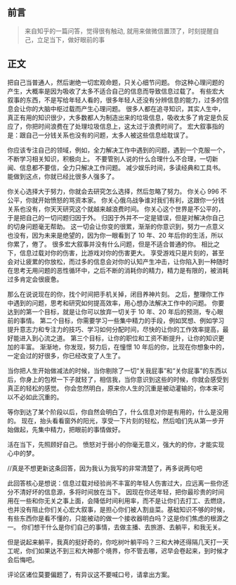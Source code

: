 
## 前言

> 来自知乎的一篇问答，觉得很有触动, 就用来做微信置顶了，时刻提醒自己，立足当下，做好眼前的事

## 正文

把自己当普通人，然后谢绝一切宏观命题，只关心细节问题。
你这种心理问题的产生，大概率是因为吸收了太多不适合自己的信息而导致信息过载了。
有些宏大叙事的东西，不是写给年轻人看的，很多年轻人还没有分辨信息的能力，过多的信息会让你的大脑中枢过载而产生心理问题。
很多人都在追寻知识，其实人生中，真正有用的知识很少，大多数都人为制造出来的垃圾信息，吸收太多了肯定是负反应了，你把时间浪费在了处理垃圾信息上，这太过于浪费时间了。
宏大叙事指的是：跟自己一分钱关系也没有的问题，太多人被这些信息给耽误了。

你应该专注自己的领域，例如，全力解决工作中遇到的问题，遇到一个克服一个，不断学习相关知识，积极向上。
不要管别人说的什么合理什么不合理，一切新闻、信息都不要信，全力只解决工作问题。
减少娱乐时间，多读经典和工具书。
能做到这点，你就已经比很多人强多了。

你关心选择大于努力，你就会去研究怎么选择，然后忽略了努力。
你关心 996 不公平，你就开始愤怒的骂资本家。
你关心俄乌战争谁对我们有利，这跟你一分钱关系也没有，你天天研究这个就越来越浪费时间。
你关心这个世界是不公平的，于是把自己的一切问题归因于外。
归因于外并不一定是错误，但是对解决你自己的切身问题毫无帮助。
这一切会让你变的很累，渐渐的你意识到，努力一点意义也没有，因为未来是绝望的，因为你一眼看到了 10 年、20 年后你的生活，所以你累了，倦了。
很多宏大叙事并没有什么问题，但是不适合普通的你。
相比之下，信息过载对你的伤害，比游戏对你的伤害更大。
享受游戏只是片刻的，甚至会对让疲累的你放松，而过多的信息会对你的认知产生冲击，让你陷入到一种随时在思考无用问题的恶性循环中，之后不断的消耗你的精力，精力是有限的，被消耗过多肯定会很疲惫。

那么在说说现在的你，找个时间把手机关掉，闭目养神片刻。
之后，整理你工作中遇到的问题，思考和研究如何提高效率，用心想办法解决工作中的问题。
你要达到的第一个目标，就是让你可以放弃一切关于 10 年、20 年后的预测，专心眼前的事情。
第二个目标，你需要学习一些集中精力的手段，例如冥想、例如学习提升意志力和专注力的技巧、学习如何分配时间，尽快的让你的工作效率提高，最好能进入到心流之道。
第三个目标，让你的职位和工资不断提升，让你的知识更加的丰富。
渐渐地，你发现，努力后，在憧憬 10 年后的你，比现在你想象中的，一定会过的好很多，你已经改变了人生了。

当你把人生开始做减法的时候，当你剔除了一切“关我屁事”和“关你屁事”的东西以后，你身上的包袱一下子就轻了，相信我，当你意识到这些的时候，你就会感受到真正的轻松的感觉。
你会忽然明白，原来你人生的沉重是被动灌输的，你本来可以不必如此沉重的。

等你到达了某个阶段以后，你自然会明白了，什么信息对你是有用的，什么是没用的。
现在，抬头看看窗外的阳光，享受一下片刻的轻松，然后咱们先从第一步开始做起，先集中精力，把眼前的事情做好。

活在当下，先照顾好自己。
愤怒对于弱小的你毫无意义，强大的的你，才能实现心中的梦。

//真是不想更新这条回答，因为我认为我写的非常清楚了，再多说两句吧

此回答核心是想说：信息过载对经验尚不丰富的年轻人伤害过大，应远离一些你还分不清好坏的信息源，多将时间放在当下。
因现在你还年轻，把你最珍贵的时间用在一些和你无关之事上面，会降低时间利用率，而不是让你们去打工、去燃烧，也并没有阻止你们关心宏大叙事，是担心你们被人割韭菜。基础知识不够的时候，有些东西你是看不懂的，只能被动的做一个接收器明白吗？这是你们焦虑的根源之一。
你们想干什么是你们自己的事情，去做主播、去旅游、去躺平，和我无关。

但是说起来躺平，我真的挺好奇的，你吃树叶躺平吗？三和大神还得隔几天打一天工呢，你们如果达不到三和大神那个境界，你不管去哪，迟早会卷起来，到时候才会后悔吧。

评论区诸位莫要偏题了，有异议这不要喊口号，请拿出方案。
